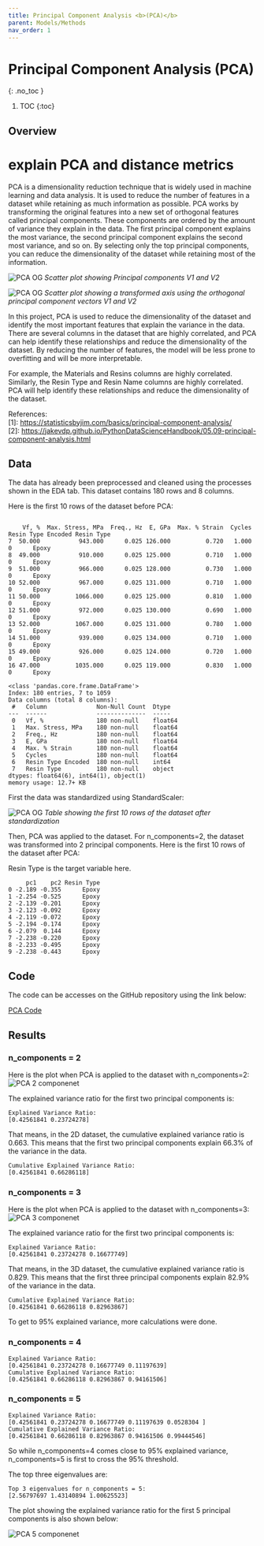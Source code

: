```yaml
---
title: Principal Component Analysis <b>(PCA)</b>
parent: Models/Methods
nav_order: 1
---
```


# Principal Component Analysis (PCA)
{: .no_toc }


1. TOC
{:toc}

## Overview

# explain PCA and distance metrics

PCA is a dimensionality reduction technique that is widely used in machine learning and data analysis. It is used to reduce the number of features in a dataset while retaining as much information as possible. PCA works by transforming the original features into a new set of orthogonal features called principal components. These components are ordered by the amount of variance they explain in the data. The first principal component explains the most variance, the second principal component explains the second most variance, and so on. By selecting only the top principal components, you can reduce the dimensionality of the dataset while retaining most of the information.

![PCA OG](/assets/imgs/pca/PCA_original.png)
*Scatter plot showing Principal components V1 and V2*

![PCA OG](/assets/imgs/pca/PCA_transformed2.png)
*Scatter plot showing a transformed axis using the orthogonal principal component vectors V1 and V2*

In this project, PCA is used to reduce the dimensionality of the dataset and identify the most important features that explain the variance in the data. There are several columns in the dataset that are highly correlated, and PCA can help identify these relationships and reduce the dimensionality of the dataset. By reducing the number of features, the model will be less prone to overfitting and will be more interpretable. 

For example, the Materials and Resins columns are highly correlated. Similarly, the Resin Type and Resin Name columns are highly correlated. PCA will help identify these relationships and reduce the dimensionality of the dataset.

References:\
[1]: https://statisticsbyjim.com/basics/principal-component-analysis/ \
[2]: https://jakevdp.github.io/PythonDataScienceHandbook/05.09-principal-component-analysis.html 

## Data

The data has already been preprocessed and cleaned using the processes shown in the EDA tab. This dataset contains 180 rows and 8 columns. 

Here is the first 10 rows of the dataset before PCA:

```plaintext

    Vf, %  Max. Stress, MPa  Freq., Hz  E, GPa  Max. % Strain  Cycles  Resin Type Encoded Resin Type
7  50.000           943.000      0.025 126.000          0.720   1.000                   0      Epoxy
8  49.000           910.000      0.025 125.000          0.710   1.000                   0      Epoxy
9  51.000           966.000      0.025 128.000          0.730   1.000                   0      Epoxy
10 52.000           967.000      0.025 131.000          0.710   1.000                   0      Epoxy
11 50.000          1066.000      0.025 125.000          0.810   1.000                   0      Epoxy
12 51.000           972.000      0.025 130.000          0.690   1.000                   0      Epoxy
13 52.000          1067.000      0.025 131.000          0.780   1.000                   0      Epoxy
14 51.000           939.000      0.025 134.000          0.710   1.000                   0      Epoxy
15 49.000           926.000      0.025 124.000          0.720   1.000                   0      Epoxy
16 47.000          1035.000      0.025 119.000          0.830   1.000                   0      Epoxy

<class 'pandas.core.frame.DataFrame'>
Index: 180 entries, 7 to 1059
Data columns (total 8 columns):
 #   Column              Non-Null Count  Dtype  
---  ------              --------------  -----  
 0   Vf, %               180 non-null    float64
 1   Max. Stress, MPa    180 non-null    float64
 2   Freq., Hz           180 non-null    float64
 3   E, GPa              180 non-null    float64
 4   Max. % Strain       180 non-null    float64
 5   Cycles              180 non-null    float64
 6   Resin Type Encoded  180 non-null    int64  
 7   Resin Type          180 non-null    object 
dtypes: float64(6), int64(1), object(1)
memory usage: 12.7+ KB
```
First the data was standardized using StandardScaler:

![PCA OG](/assets/imgs/pca/PCA_1.png)
*Table showing the first 10 rows of the dataset after standardization*


Then, PCA was applied to the dataset. For n_components=2, the dataset was transformed into 2 principal components. Here is the first 10 rows of the dataset after PCA:

Resin Type is the target variable here.

```plaintext
     pc1    pc2 Resin Type
0 -2.189 -0.355      Epoxy
1 -2.254 -0.525      Epoxy
2 -2.139 -0.201      Epoxy
3 -2.123 -0.092      Epoxy
4 -2.119 -0.072      Epoxy
5 -2.194 -0.174      Epoxy
6 -2.079  0.144      Epoxy
7 -2.238 -0.220      Epoxy
8 -2.233 -0.495      Epoxy
9 -2.238 -0.443      Epoxy
```

## Code

The code can be accesses on the GitHub repository using the link below:

[PCA Code](/assets/code/pca.py)

## Results

### n_components = 2
Here is the plot when PCA is applied to the dataset with n_components=2:
![PCA 2 componenet](/assets/imgs/pca/PCA_2-component.png)

The explained variance ratio for the first two principal components is:

```plaintext
Explained Variance Ratio: 
[0.42561841 0.23724278]
```
That means, in the 2D dataset, the cumulative explained variance ratio is 0.663. This means that the first two principal components explain 66.3% of the variance in the data.
```plaintext
Cumulative Explained Variance Ratio: 
[0.42561841 0.66286118]
```

### n_components = 3
Here is the plot when PCA is applied to the dataset with n_components=3:
![PCA 3 componenet](/assets/imgs/pca/PCA_3-component.png)


The explained variance ratio for the first two principal components is:

```plaintext
Explained Variance Ratio: 
[0.42561841 0.23724278 0.16677749]
```
That means, in the 3D dataset, the cumulative explained variance ratio is 0.829. This means that the first three principal components explain 82.9% of the variance in the data.

```plaintext
Cumulative Explained Variance Ratio: 
[0.42561841 0.66286118 0.82963867]
```

To get to 95% explained variance, more calculations were done. 

### n_components = 4

```plaintext
Explained Variance Ratio: 
[0.42561841 0.23724278 0.16677749 0.11197639]
Cumulative Explained Variance Ratio: 
[0.42561841 0.66286118 0.82963867 0.94161506]
```

### n_components = 5

```plaintext
Explained Variance Ratio: 
[0.42561841 0.23724278 0.16677749 0.11197639 0.0528304 ]
Cumulative Explained Variance Ratio:
[0.42561841 0.66286118 0.82963867 0.94161506 0.99444546]
```

So while n_components=4 comes close to 95% explained variance, n_components=5 is first to cross the 95% threshold.

The top three eigenvalues are:

```plaintext
Top 3 eigenvalues for n_components = 5: 
[2.56797697 1.43140894 1.00625523]
```

The plot showing the explained variance ratio for the first 5 principal components is also shown below:

![PCA 5 componenet](/assets/imgs/pca/PCA_5-component.png)